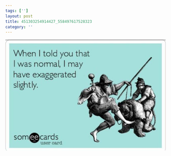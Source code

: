 ```yaml
---
tags: ['']
layout: post
title: 451303254914427_558497617528323
category: ''
---
```

![451303254914427_558497617528323](/uploads/2013-4-26-451303254914427_558497617528323.jpg)
